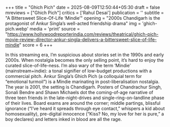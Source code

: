 +++
title = "Ghich Pich"
date = 2025-08-09T12:50:44+05:30
draft = false
mreviews = ["Ghich Pich"]
critics = ['Rahul Desai']
publication = ''
subtitle = "A Bittersweet Slice-Of-Life ‘Mindie’"
opening = "2000s Chandigarh is the protagonist of Ankur Singla’s well-acted friendship drama"
img = 'ghich-pich.webp'
media = 'print'
source = "https://www.hollywoodreporterindia.com/reviews/theatrical/ghich-pich-movie-review-director-ankur-singla-delivers-a-bittersweet-slice-of-life-mindie"
score = 6
+++

In this streaming era, I’m suspicious about stories set in the 1990s and early 2000s. When nostalgia becomes the only selling point, it’s hard to enjoy the curated slice-of-life-ness. I’m also wary of the term ‘Mindie’ (mainstream+indie): a tonal signifier of low-budget productions with a commercial pitch. Ankur Singla’s Ghich Pich (a colloquial term for “emotional turmoil”) is a Mindie marinating in post-liberalisation nostalgia. The year is 2001, the setting is Chandigarh. Posters of Chandrachur Singh, Sonali Bendre and Shawn Michaels dot the coming-of-age narrative of three teen friends in the late-night-drives and single-ring-on-landline phase of their lives. Board exams are around the corner; middle partings, blissful ignorance (“I’ve heard it spreads through eye contact,” whispers a kid about homosexuality), pre-digital innocence (“Kiss? No, my love for her is pure,” a boy declares) and letters inked in blood are all the rage.
